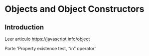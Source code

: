 # Objects and Object Constructors

## Introduction

Leer articulo https://javascript.info/object

Parte 'Property existence test, “in” operator'
